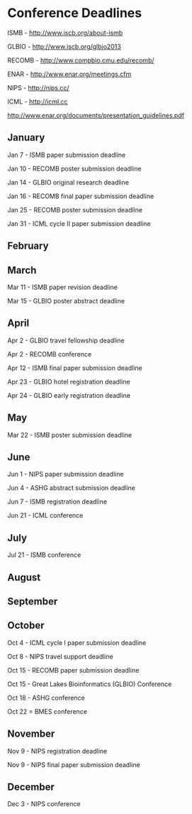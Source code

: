 # Conference Deadlines #

ISMB - <http://www.iscb.org/about-ismb>

GLBIO - <http://www.iscb.org/glbio2013>

RECOMB - <http://www.compbio.cmu.edu/recomb/>

ENAR - <http://www.enar.org/meetings.cfm>

NIPS - <http://nips.cc/>

ICML - <http://icml.cc>

http://www.enar.org/documents/presentation_guidelines.pdf

## January ##

Jan 7 - ISMB paper submission deadline

Jan 10 - RECOMB poster submission deadline

Jan 14 - GLBIO original research deadline

Jan 16 - RECOMB final paper submission deadline

Jan 25 - RECOMB poster submission deadline

Jan 31 - ICML cycle II paper submission deadline

## February ##

## March ##

Mar 11 - ISMB paper revision deadline

Mar 15 - GLBIO poster abstract deadline

## April ##

Apr 2 - GLBIO travel fellowship deadline

Apr 2 - RECOMB conference

Apr 12 - ISMB final paper submission deadline

Apr 23 - GLBIO hotel registration deadline

Apr 24 - GLBIO early registration deadline

## May ##

Mar 22 - ISMB poster submission deadline

## June ##

Jun 1 - NIPS paper submission deadline

Jun 4 - ASHG abstract submission deadline

Jun 7 - ISMB registration deadline

Jun 21 - ICML conference

## July ##

Jul 21 - ISMB conference

## August ##

## September ##

## October ##

Oct 4 - ICML cycle I paper submission deadline

Oct 8 - NIPS travel support deadline

Oct 15 - RECOMB paper submission deadline

Oct 15 - Great Lakes Bioinformatics (GLBIO) Conference

Oct 18 - ASHG conference

Oct 22 = BMES conference

## November ##

Nov 9 - NIPS registration deadline

Nov 9 - NIPS final paper submission deadline

## December ##

Dec 3 - NIPS conference

